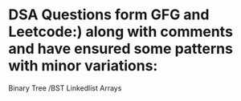 # DSA Questions form GFG and Leetcode:) along with comments and have ensured some patterns with minor variations:

Binary Tree /BST
Linkedlist
Arrays
